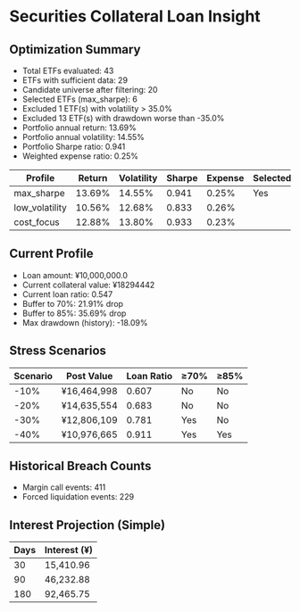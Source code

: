 # Securities Collateral Loan Insight

## Optimization Summary
- Total ETFs evaluated: 43
- ETFs with sufficient data: 29
- Candidate universe after filtering: 20
- Selected ETFs (max_sharpe): 6
- Excluded 1 ETF(s) with volatility > 35.0%
- Excluded 13 ETF(s) with drawdown worse than -35.0%
- Portfolio annual return: 13.69%
- Portfolio annual volatility: 14.55%
- Portfolio Sharpe ratio: 0.941
- Weighted expense ratio: 0.25%

| Profile | Return | Volatility | Sharpe | Expense | Selected |
| --- | --- | --- | --- | --- | --- |
| max_sharpe | 13.69% | 14.55% | 0.941 | 0.25% | Yes |
| low_volatility | 10.56% | 12.68% | 0.833 | 0.26% |  |
| cost_focus | 12.88% | 13.80% | 0.933 | 0.23% |  |

## Current Profile
- Loan amount: ¥10,000,000.0
- Current collateral value: ¥18294442
- Current loan ratio: 0.547
- Buffer to 70%: 21.91% drop
- Buffer to 85%: 35.69% drop
- Max drawdown (history): -18.09%

## Stress Scenarios
| Scenario | Post Value | Loan Ratio | ≥70% | ≥85% |
| --- | --- | --- | --- | --- |
| -10% | ¥16,464,998 | 0.607 | No | No |
| -20% | ¥14,635,554 | 0.683 | No | No |
| -30% | ¥12,806,109 | 0.781 | Yes | No |
| -40% | ¥10,976,665 | 0.911 | Yes | Yes |

## Historical Breach Counts
- Margin call events: 411
- Forced liquidation events: 229

## Interest Projection (Simple)
| Days | Interest (¥) |
| --- | --- |
| 30 | 15,410.96 |
| 90 | 46,232.88 |
| 180 | 92,465.75 |
